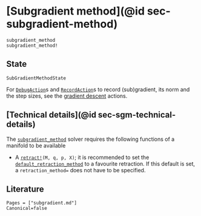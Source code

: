 # [Subgradient method](@id sec-subgradient-method)

```@docs
subgradient_method
subgradient_method!
```

## State

```@docs
SubGradientMethodState
```

For [`DebugAction`](@ref)s and [`RecordAction`](@ref)s to record (sub)gradient,
its norm and the step sizes, see the [gradient descent](gradient_descent.md)
actions.


## [Technical details](@id sec-sgm-technical-details)

The [`subgradient_method`](@ref) solver requires the following functions of a manifold to be available

* A [`retract!`](https://juliamanifolds.github.io/ManifoldsBase.jl/stable/retractions/)`(M, q, p, X)`; it is recommended to set the [`default_retraction_method`](https://juliamanifolds.github.io/ManifoldsBase.jl/stable/retractions/#ManifoldsBase.default_retraction_method-Tuple{AbstractManifold}) to a favourite retraction. If this default is set, a `retraction_method=` does not have to be specified.

## Literature

```@bibliography
Pages = ["subgradient.md"]
Canonical=false
```